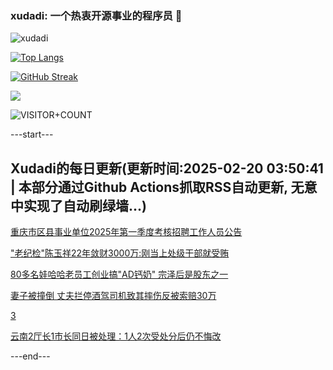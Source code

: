 ### xudadi: 一个热衷开源事业的程序员 👋

![xudadi](https://github-readme-stats-git-masterorgs-github-readme-stats-team.vercel.app/api?username=xudadi)

[![Top Langs](https://github-readme-stats.vercel.app/api/top-langs/?username=xudadi)](https://github.com/anuraghazra/github-readme-stats)

[![GitHub Streak](https://streak-stats.demolab.com?user=xudadi&locale=zh_Hans)](https://git.io/streak-stats)

![](https://raw.githubusercontent.com/xudadi/xudadi/main/assets/github-contribution-grid-snake.svg)

![VISITOR+COUNT](https://komarev.com/ghpvc/?username=xudadi&label=VISITOR+COUNT)


---start---

## Xudadi的每日更新(更新时间:2025-02-20 03:50:41 | 本部分通过Github Actions抓取RSS自动更新, 无意中实现了自动刷绿墙...)

[重庆市区县事业单位2025年第一季度考核招聘工作人员公告](https://www.gongkaoleida.com/article/2293916)

["老纪检"陈玉祥22年敛财3000万:刚当上处级干部就受贿](https://m.163.com/news/article/JON5B6K905129QAF.html)

[80多名娃哈哈老员工创业搞"AD钙奶" 宗泽后是股东之一](https://m.163.com/news/article/JON378A1051492T3.html)

[妻子被撞倒 丈夫拦停酒驾司机致其摔伤反被索赔30万](https://m.163.com/news/article/JOMT6EEO0514R9OJ.html)

[3](https://m.163.com/touch/news/sub/domestic)

[云南2厅长1市长同日被处理：1人2次受处分后仍不悔改](https://m.163.com/news/article/JON29CER0530JPVV.html)

---end---
